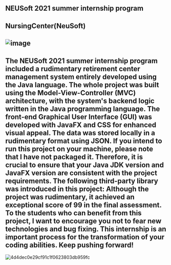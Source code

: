 ## NEUSoft 2021 summer internship program
## NursingCenter(NeuSoft)
![image](https://user-images.githubusercontent.com/72896380/229980089-f6706f01-a623-462c-83df-4cd5d8acbec7.png)
---
The NEUSoft 2021 summer internship program included a rudimentary retirement center management system entirely developed using the Java language.
The whole project was built using the Model-View-Controller (MVC) architecture, with the system's backend logic written in the Java programming language. The front-end Graphical User Interface (GUI) was developed with JavaFX and CSS for enhanced visual appeal. The data was stored locally in a rudimentary format using JSON.
If you intend to run this project on your machine, please note that I have not packaged it. Therefore, it is crucial to ensure that your Java JDK version and JavaFX version are consistent with the project requirements. The following third-party library was introduced in this project:
Although the project was rudimentary, it achieved an exceptional score of 99 in the final assessment. To the students who can benefit from this project, I want to encourage you not to fear new technologies and bug fixing. This internship is an important process for the transformation of your coding abilities. Keep pushing forward!
---
![4d4dec0e29cf91c1f0623803db959fc](https://user-images.githubusercontent.com/72896380/229979315-9372a404-4e82-4899-ba08-ba085895df2c.jpg)
